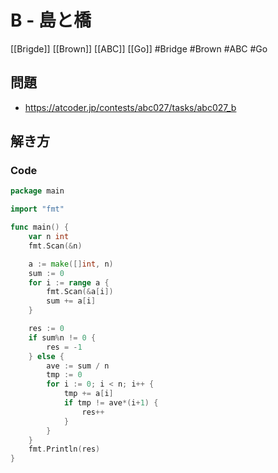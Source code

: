 # B - 島と橋
[[Brigde]] [[Brown]] [[ABC]] [[Go]]
#Bridge #Brown #ABC #Go 

## 問題
- https://atcoder.jp/contests/abc027/tasks/abc027_b

## 解き方
### Code
```go
package main

import "fmt"

func main() {
	var n int
	fmt.Scan(&n)

	a := make([]int, n)
	sum := 0
	for i := range a {
		fmt.Scan(&a[i])
		sum += a[i]
	}

	res := 0
	if sum%n != 0 {
		res = -1
	} else {
		ave := sum / n
		tmp := 0
		for i := 0; i < n; i++ {
			tmp += a[i]
			if tmp != ave*(i+1) {
				res++
			}
		}
	}
	fmt.Println(res)
}
```